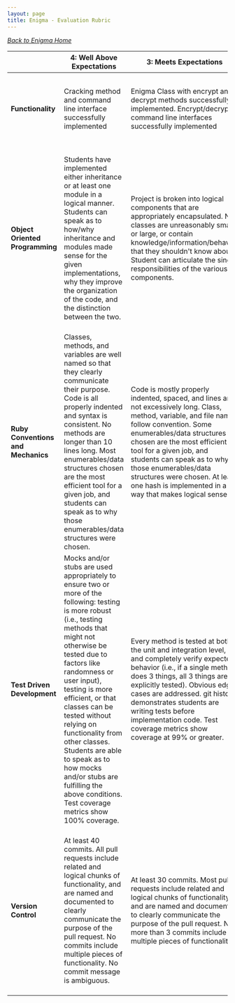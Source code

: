 ```yaml
---
layout: page
title: Enigma - Evaluation Rubric
---
```


_[Back to Enigma Home](./index)_

<br> | **4: Well Above Expectations** | **3: Meets Expectations** | **2: Below Expectations** | **1: Well Below Expectations**  
-- | --- | --- | --- | ---
**Functionality** | Cracking method and command line interface successfully implemented | Enigma Class with encrypt and decrypt methods successfully implemented. Encrypt/decrypt command line interfaces successfully implemented | One of the following are not successfully implemented: Eniga#encrypt, Enigma#decrypt, command line interfaces | Two or more of the following are not successfully implemented: Eniga#encrypt, Enigma#decrypt, command line interfaces
**Object Oriented Programming** | Students have implemented either inheritance or at least one module in a logical manner.  Students can speak as to how/why inheritance and modules made sense for the given implementations, why they improve the organization of the code, and the distinction between the two. | Project is broken into logical components that are appropriately encapsulated. No classes are unreasonably small or large, or contain knowledge/information/behavior that they shouldn't know about.  Student can articulate the single responsibilities of the various components. | Students can clearly identify the responsibility of each class that they created and the methods that they wrote. Students are able to describe why they have organized their code in the way they did. Project may have too many or too few classes, or include knowledge/information/behavior that isn't necessary for a given class to know.  Student cannot articulate single responsiblities, or code does not demonstrate adherence to the described single responsiblities. | Students have difficulty explaining the reason they have organized their code in the way that they did. They may have few files that seem to be doing the vast majority of the work in the project, and have not drawn clear lines between the responsibilities of different classes they have created.
**Ruby Conventions and Mechanics** | Classes, methods, and variables are well named so that they clearly communicate their purpose. Code is all properly indented and syntax is consistent. No methods are longer than 10 lines long. Most enumerables/data structures chosen are the most efficient tool for a given job, and students can speak as to why those enumerables/data structures were chosen. | Code is mostly properly indented, spaced, and lines are not excessively long. Class, method, variable, and file names follow convention. Some enumerables/data structures chosen are the most efficient tool for a given job, and students can speak as to why those enumerables/data structures were chosen. At least one hash is implemented in a way that makes logical sense. | Code demonstrates some proper indenting and spacing. Class, method, variable, and file names inconsistently follow convention. Few enumerables/data structures chosen are the most efficient tool for a given job. Students may not be able to speak as to why those enumerables/data structures were chosen. No hashes are implemented, or are implemented in an inappropriate use case. | Code is not properly indented and spaced and lines are excessively long. Class, method, variable, and file names do not follow convention
**Test Driven Development** | Mocks and/or stubs are used appropriately to ensure two or more of the following: testing is more robust (i.e., testing methods that might not otherwise be tested due to factors like randomness or user input), testing is more efficient, or that classes can be tested without relying on functionality from other classes. Students are able to speak as to how mocks and/or stubs are fulfilling the above conditions. Test coverage metrics show 100% coverage. | Every method is tested at both the unit and integration level, and completely verify expected behavior (i.e., if a single method does 3 things, all 3 things are explicitly tested). Obvious edge cases are addressed. git history demonstrates students are writing tests before implementation code. Test coverage metrics show coverage at 99% or greater. | Every method is not tested, expected behavior is partially tested, and/or no edge cases are addressed. git history does not demonstrate students are writing tests before implementation code. | Test coverage is below 90% and/or less than half of the methods in any given class are untested or have tests that don’t verify expected behavior.
**Version Control** | At least 40 commits. All pull requests include related and logical chunks of functionality, and are named and documented to clearly communicate the purpose of the pull request. No commits include multiple pieces of functionality. No commit message is ambiguous. | At least 30 commits. Most pull requests include related and logical chunks of functionality, and are named and documented to clearly communicate the purpose of the pull request.  No more than 3 commits include multiple pieces of functionality. | 20 - 30 commits. Some pull requests include related and logical chunks of functionality, and are named and documented to clearly communicate the purpose of the pull request. No more than 5 commits include multiple pieces of functionality. | Code is hosted on Github, but has fewer than 30 commits. Less than 5 pull requests. Most pull requests include unrelated or illogical chunks of functionality.  Pull requests are unnamed or poorly named, or have no documentation to communicate the purpose of the pull request.
